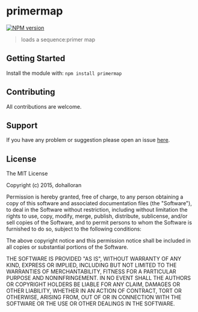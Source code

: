 # primermap

[![NPM version](http://img.shields.io/npm/v/primermap.svg)](https://www.npmjs.org/package/primermap) 

> loads a sequence:primer map

## Getting Started
Install the module with: `npm install primermap`

## Contributing

All contributions are welcome.

## Support

If you have any problem or suggestion please open an issue [here](https://github.com/dohalloran/primermap/issues).

## License 

The MIT License

Copyright (c) 2015, dohalloran

Permission is hereby granted, free of charge, to any person
obtaining a copy of this software and associated documentation
files (the "Software"), to deal in the Software without
restriction, including without limitation the rights to use,
copy, modify, merge, publish, distribute, sublicense, and/or sell
copies of the Software, and to permit persons to whom the
Software is furnished to do so, subject to the following
conditions:

The above copyright notice and this permission notice shall be
included in all copies or substantial portions of the Software.

THE SOFTWARE IS PROVIDED "AS IS", WITHOUT WARRANTY OF ANY KIND,
EXPRESS OR IMPLIED, INCLUDING BUT NOT LIMITED TO THE WARRANTIES
OF MERCHANTABILITY, FITNESS FOR A PARTICULAR PURPOSE AND
NONINFRINGEMENT. IN NO EVENT SHALL THE AUTHORS OR COPYRIGHT
HOLDERS BE LIABLE FOR ANY CLAIM, DAMAGES OR OTHER LIABILITY,
WHETHER IN AN ACTION OF CONTRACT, TORT OR OTHERWISE, ARISING
FROM, OUT OF OR IN CONNECTION WITH THE SOFTWARE OR THE USE OR
OTHER DEALINGS IN THE SOFTWARE.
